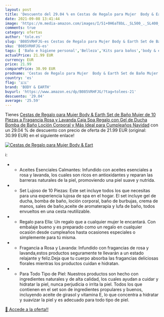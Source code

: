 ```yaml
---
layout: post
title: 'Descuento del 29.04 % en Cestas de Regalo para Mujer  Body & Eart'
date: 2021-09-08 13:41:44
image: 'https://m.media-amazon.com/images/I/51+0H6aT8bL._SL500_._SL400_.jpg'
comments: true
category: ofertas
author: 'tole.es'
slug: 'B085VRHFJG-es Cestas de Regalo para Mujer Body & Earth Set de Baño Mujer...'
sku: 'B085VRHFJG-es'
tags: [ 'Baño e higiene personal','Belleza','Kits para baños','body & earth','navidad', ]
actualPrice: 21.99 EUR
currency: EUR
price: 21.99
comparePrice: 30.99 EUR
prodname: 'Cestas de Regalo para Mujer  Body & Earth Set de Baño Mujer de 10 Piezas a Fragancia Rosa y Lavanda Caja Spa Regalo con Gel de Ducha  Bomba de Baño  Loción Corporal y Más Ideal para Cumpleaños Navidad'
country: 'es'
flag: '🇪🇸'
brand: 'BODY & EARTH'
buyurl: 'https://www.amazon.es/dp/B085VRHFJG/?tag=tolees-21'
descuento: '29.04'
average: '25.59'
---
```


Tienes [Cestas de Regalo para Mujer  Body & Earth Set de Baño Mujer de 10 Piezas a Fragancia Rosa y Lavanda Caja Spa Regalo con Gel de Ducha  Bomba de Baño  Loción Corporal y Más Ideal para Cumpleaños Navidad](https://www.amazon.es/dp/B085VRHFJG/?tag=tolees-21) con un 29.04 % de descuento con precio de oferta de 21.99 EUR (original: 30.99 EUR) en el siguiente enlace!

[![Cestas de Regalo para Mujer  Body & Eart](https://m.media-amazon.com/images/I/51+0H6aT8bL._SL500_._SL400_.jpg)](https://www.amazon.es/dp/B085VRHFJG/?tag=tolees-21)

ℹ️:

- * Aceites Esenciales Calmantes: Infundido con aceites esenciales a rosa y lavanda, los cuales son ricos en antioxidantes y reparan las barreras naturales de la piel, promoviendo una piel suave y nutrida.
- * Set Lujoso de 10 Piezas: Este set incluye todos los que necesitas para una experiencia lujosa de spa en el hogar. El set incluye gel de ducha, bomba de baño, loción corporal, baño de burbujas, crema de manos, sales de baño,aceite de aromaterapia y lufa de baño, todos envueltos en una cesta reutilizable.
- * Regalo para Ella: Un regalo que a cualquier mujer le encantará. Con embalaje bueno y es preparado como un regalo en cualquier ocasión desde cumpleaños hasta ocasiones especiales o simplemente para tú misma.
- * Fragancia a Rosa y Lavanda: Infundido con fragancias de rosa y lavanda,estos productos seguramente te llevarán a un estado relajante y feliz.Deja que tu cuerpo absorba las fragancias deliciosas florales mientras los productos cuidan e hidratan.
- * Para Todo Tipo de Piel: Nuestros productos son hecho con ingredientes naturales y de alta calidad, los cuales ayudan a cuidar y hidratar la piel, nunca perjudicia o irrita la piel. Todos los que contienen en el set son de ingredientes propulares y buenos, incluyendo aceite de girasol y vitamina E, lo que concentra a hidratar y suavizar la piel y es adecuado para todo tipo de piel.

[🛒 Accede a la oferta!!](https://www.amazon.es/dp/B085VRHFJG/?tag=tolees-21)
